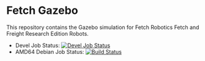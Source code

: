 # Fetch Gazebo

This repository contains the Gazebo simulation for Fetch Robotics Fetch and
Freight Research Edition Robots.

 * Devel Job Status: [![Devel Job Status](http://jenkins.ros.org/buildStatus/icon?job=devel-indigo-fetch_gazebo)](http://jenkins.ros.org/job/devel-indigo-fetch_gazebo/)
 * AMD64 Debian Job Status: [![Build Status](http://jenkins.ros.org/buildStatus/icon?job=ros-indigo-fetch-gazebo_binarydeb_trusty_amd64)](http://jenkins.ros.org/job/ros-indigo-fetch-gazebo_binarydeb_trusty_amd64/)
